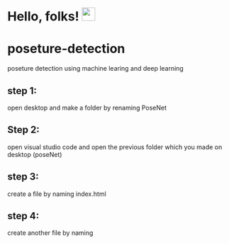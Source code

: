 # Hello, folks! <img src="https://raw.githubusercontent.com/MartinHeinz/MartinHeinz/master/wave.gif" width="30px">
# poseture-detection
poseture detection using machine learing and deep learning 

## step 1:
open desktop and  make a folder by renaming PoseNet 

## Step 2:
open visual studio code and open the previous folder which you made on desktop (poseNet)


## step 3:
create a file by naming index.html

## step 4:
create another file by naming <br sketch.js></br> 
